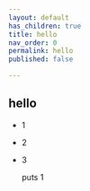```yaml
---
layout: default
has_children: true
title: hello
nav_order: 0
permalink: hello
published: false

---
```

## hello

* 1
* 2
* 3

    puts 1